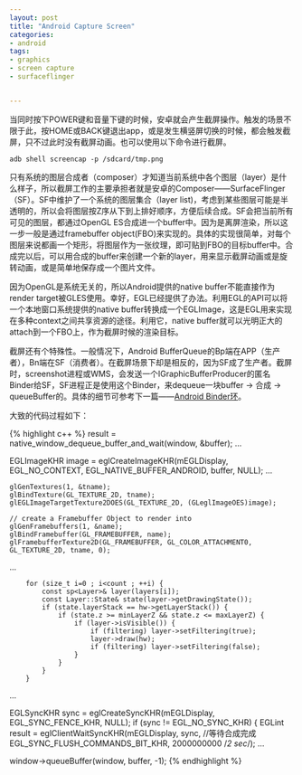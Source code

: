 ```yaml
---
layout: post
title: "Android Capture Screen"
categories:
- android
tags:
- graphics
- screen capture
- surfaceflinger


---
```


当同时按下POWER键和音量下键的时候，安卓就会产生截屏操作。触发的场景不限于此，按HOME或BACK键退出app，或是发生横竖屏切换的时候，都会触发截屏，只不过此时没有截屏动画。也可以使用以下命令进行截屏。

~~~
adb shell screencap -p /sdcard/tmp.png
~~~

只有系统的图层合成者（composer）才知道当前系统中各个图层（layer）是什么样子，所以截屏工作的主要承担者就是安卓的Composer——SurfaceFlinger（SF）。SF中维护了一个系统的图层集合（layer list)，考虑到某些图层可能是半透明的，所以会将图层按Z序从下到上排好顺序，方便后续合成。SF会把当前所有可见的图层，都通过OpenGL ES合成进一个buffer中。因为是离屏渲染，所以这一步一般是通过framebuffer object(FBO)来实现的。具体的实现很简单，对每个图层来说都画一个矩形，将图层作为一张纹理，即可贴到FBO的目标buffer中。合成完以后，可以用合成的buffer来创建一个新的layer，用来显示截屏动画或是旋转动画，或是简单地保存成一个图片文件。

因为OpenGL是系统无关的，所以Android提供的native buffer不能直接作为render target被GLES使用。幸好，EGL已经提供了办法。利用EGL的API可以将一个本地窗口系统提供的native buffer转换成一个EGLImage，这是EGL用来实现在多种context之间共享资源的途径。利用它，native buffer就可以光明正大的attach到一个FBO上，作为截屏时候的渲染目标。

截屏还有个特殊性。一般情况下，Android BufferQueue的Bp端在APP（生产者），Bn端在SF（消费者）。在截屏场景下却是相反的，因为SF成了生产者。截屏时，screenshot进程或WMS，会发送一个IGraphicBufferProducer的匿名Binder给SF，SF进程正是使用这个Binder，来dequeue一块buffer -> 合成 -> queueBuffer的。具体的细节可参考下一篇——[Android Binder环](/2014/09/Android-Binder环/)。

大致的代码过程如下：

{% highlight c++ %}
result = native_window_dequeue_buffer_and_wait(window,  &buffer);
...

EGLImageKHR image = eglCreateImageKHR(mEGLDisplay, EGL_NO_CONTEXT,
    EGL_NATIVE_BUFFER_ANDROID, buffer, NULL);
...

    glGenTextures(1, &tname);
    glBindTexture(GL_TEXTURE_2D, tname);
    glEGLImageTargetTexture2DOES(GL_TEXTURE_2D, (GLeglImageOES)image);

    // create a Framebuffer Object to render into
    glGenFramebuffers(1, &name);
    glBindFramebuffer(GL_FRAMEBUFFER, name);
    glFramebufferTexture2D(GL_FRAMEBUFFER, GL_COLOR_ATTACHMENT0, GL_TEXTURE_2D, tname, 0);
...

        for (size_t i=0 ; i<count ; ++i) {
            const sp<Layer>& layer(layers[i]);
            const Layer::State& state(layer->getDrawingState());
            if (state.layerStack == hw->getLayerStack()) {
                if (state.z >= minLayerZ && state.z <= maxLayerZ) {
                    if (layer->isVisible()) {
                        if (filtering) layer->setFiltering(true);
                        layer->draw(hw);
                        if (filtering) layer->setFiltering(false);
                    }
                }
            }
        }
...

EGLSyncKHR sync = eglCreateSyncKHR(mEGLDisplay, EGL_SYNC_FENCE_KHR, NULL);
if (sync != EGL_NO_SYNC_KHR) {
    EGLint result = eglClientWaitSyncKHR(mEGLDisplay, sync, //等待合成完成
        EGL_SYNC_FLUSH_COMMANDS_BIT_KHR, 2000000000 /*2 sec*/);
...

window->queueBuffer(window, buffer, -1);
{% endhighlight %}

